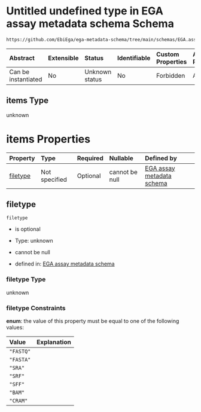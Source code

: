 # Untitled undefined type in EGA assay metadata schema Schema

```txt
https://github.com/EbiEga/ega-metadata-schema/tree/main/schemas/EGA.assay.json#/allOf/1/then/properties/assay_files/items
```



| Abstract            | Extensible | Status         | Identifiable | Custom Properties | Additional Properties | Access Restrictions | Defined In                                                      |
| :------------------ | :--------- | :------------- | :----------- | :---------------- | :-------------------- | :------------------ | :-------------------------------------------------------------- |
| Can be instantiated | No         | Unknown status | No           | Forbidden         | Allowed               | none                | [EGA.assay.json*](../out/EGA.assay.json "open original schema") |

## items Type

unknown

# items Properties

| Property              | Type          | Required | Nullable       | Defined by                                                                                                                                                                                                                                                                                  |
| :-------------------- | :------------ | :------- | :------------- | :------------------------------------------------------------------------------------------------------------------------------------------------------------------------------------------------------------------------------------------------------------------------------------------ |
| [filetype](#filetype) | Not specified | Optional | cannot be null | [EGA assay metadata schema](ega-11-allof-allowed-filetypes-for-a-sequencing-assay-then-properties-assay_files-items-properties-filetype.md "https://github.com/EbiEga/ega-metadata-schema/tree/main/schemas/EGA.assay.json#/allOf/1/then/properties/assay_files/items/properties/filetype") |

## filetype



`filetype`

*   is optional

*   Type: unknown

*   cannot be null

*   defined in: [EGA assay metadata schema](ega-11-allof-allowed-filetypes-for-a-sequencing-assay-then-properties-assay_files-items-properties-filetype.md "https://github.com/EbiEga/ega-metadata-schema/tree/main/schemas/EGA.assay.json#/allOf/1/then/properties/assay_files/items/properties/filetype")

### filetype Type

unknown

### filetype Constraints

**enum**: the value of this property must be equal to one of the following values:

| Value     | Explanation |
| :-------- | :---------- |
| `"FASTQ"` |             |
| `"FASTA"` |             |
| `"SRA"`   |             |
| `"SRF"`   |             |
| `"SFF"`   |             |
| `"BAM"`   |             |
| `"CRAM"`  |             |
